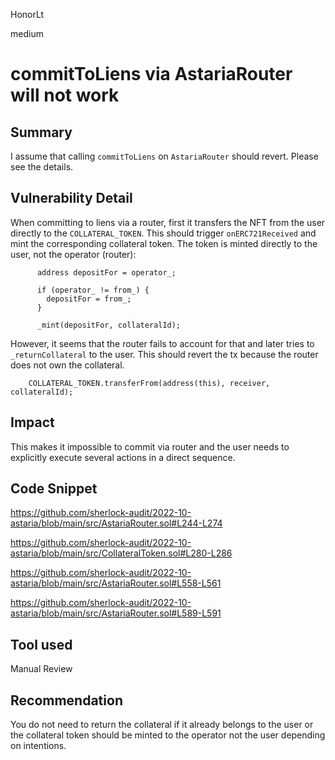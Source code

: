 HonorLt

medium

# commitToLiens via AstariaRouter will not work

## Summary

I assume that calling ```commitToLiens``` on ```AstariaRouter``` should revert. Please see the details.

## Vulnerability Detail

When committing to liens via a router, first it transfers the NFT from the user directly to the ```COLLATERAL_TOKEN```. This should trigger ```onERC721Received``` and mint the corresponding collateral token. The token is minted directly to the user, not the operator (router):
```solidity
      address depositFor = operator_;

      if (operator_ != from_) {
        depositFor = from_;
      }

      _mint(depositFor, collateralId);
```
However, it seems that the router fails to account for that and later tries to ```_returnCollateral``` to the user. This should revert the tx because the router does not own the collateral.
```solidity
    COLLATERAL_TOKEN.transferFrom(address(this), receiver, collateralId);
```

## Impact
This makes it impossible to commit via router and the user needs to explicitly execute several actions in a direct sequence.

## Code Snippet

https://github.com/sherlock-audit/2022-10-astaria/blob/main/src/AstariaRouter.sol#L244-L274

https://github.com/sherlock-audit/2022-10-astaria/blob/main/src/CollateralToken.sol#L280-L286

https://github.com/sherlock-audit/2022-10-astaria/blob/main/src/AstariaRouter.sol#L558-L561

https://github.com/sherlock-audit/2022-10-astaria/blob/main/src/AstariaRouter.sol#L589-L591

## Tool used

Manual Review

## Recommendation
You do not need to return the collateral if it already belongs to the user or the collateral token should be minted to the operator not the user depending on intentions.
